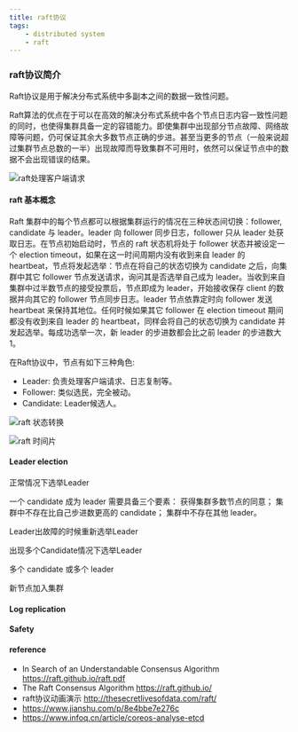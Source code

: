 ```yaml
---
title: raft协议
tags:
    - distributed system
    - raft
---
```



### raft协议简介

Raft协议是用于解决分布式系统中多副本之间的数据一致性问题。

Raft算法的优点在于可以在高效的解决分布式系统中各个节点日志内容一致性问题的同时，也使得集群具备一定的容错能力。即使集群中出现部分节点故障、网络故障等问题，仍可保证其余大多数节点正确的步进。甚至当更多的节点（一般来说超过集群节点总数的一半）出现故障而导致集群不可用时，依然可以保证节点中的数据不会出现错误的结果。

![raft处理客户端请求](https://s2.ax1x.com/2019/01/09/FLlhbd.png)

#### raft 基本概念

Raft 集群中的每个节点都可以根据集群运行的情况在三种状态间切换：follower, candidate 与 leader。leader 向 follower 同步日志，follower 只从 leader 处获取日志。在节点初始启动时，节点的 raft 状态机将处于 follower 状态并被设定一个 election timeout，如果在这一时间周期内没有收到来自 leader 的 heartbeat，节点将发起选举：节点在将自己的状态切换为 candidate 之后，向集群中其它 follower 节点发送请求，询问其是否选举自己成为 leader。当收到来自集群中过半数节点的接受投票后，节点即成为 leader，开始接收保存 client 的数据并向其它的 follower 节点同步日志。leader 节点依靠定时向 follower 发送 heartbeat 来保持其地位。任何时候如果其它 follower 在 election timeout 期间都没有收到来自 leader 的 heartbeat，同样会将自己的状态切换为 candidate 并发起选举。每成功选举一次，新 leader 的步进数都会比之前 leader 的步进数大 1。

在Raft协议中，节点有如下三种角色:
* Leader: 负责处理客户端请求、日志复制等。
* Follower: 类似选民，完全被动。
* Candidate: Leader候选人。

![raft 状态转换](https://s2.ax1x.com/2019/01/09/FLlujg.png)

![raft 时间片](https://s2.ax1x.com/2019/01/09/FLlMuQ.png)

#### Leader election

正常情况下选举Leader

一个 candidate 成为 leader 需要具备三个要素：
获得集群多数节点的同意；
集群中不存在比自己步进数更高的 candidate；
集群中不存在其他 leader。


Leader出故障的时候重新选举Leader

出现多个Candidate情况下选举Leader

多个 candidate 或多个 leader

新节点加入集群

#### Log replication

#### Safety

#### reference

* In Search of an Understandable Consensus Algorithm https://raft.github.io/raft.pdf
* The Raft Consensus Algorithm https://raft.github.io/
* raft协议动画演示 http://thesecretlivesofdata.com/raft/
* https://www.jianshu.com/p/8e4bbe7e276c
* https://www.infoq.cn/article/coreos-analyse-etcd
